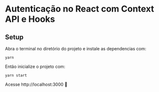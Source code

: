 # Autenticação no React com Context API e Hooks

## Setup

Abra o terminal no diretório do projeto e instale as dependencias com:

```
yarn
```

Então inicialize o projeto com:

```
yarn start
```

Acesse http://localhost:3000 🚀
